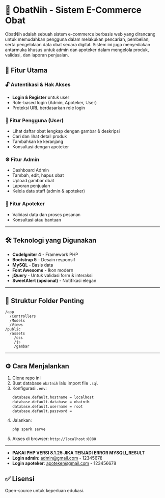 # 💊 ObatNih - Sistem E-Commerce Obat

ObatNih adalah sebuah sistem e-commerce berbasis web yang dirancang untuk memudahkan pengguna dalam melakukan pencarian, pembelian, serta pengelolaan data obat secara digital. Sistem ini juga menyediakan antarmuka khusus untuk admin dan apoteker dalam mengelola produk, validasi, dan laporan penjualan.

## 🚀 Fitur Utama

### 🔓 Autentikasi & Hak Akses

- **Login & Register** untuk user
- Role-based login (Admin, Apoteker, User)
- Proteksi URL berdasarkan role login

### 🧾 Fitur Pengguna (User)

- Lihat daftar obat lengkap dengan gambar & deskripsi
- Cari dan lihat detail produk
- Tambahkan ke keranjang
- Konsultasi dengan apoteker

### ⚙️ Fitur Admin

- Dashboard Admin
- Tambah, edit, hapus obat
- Upload gambar obat
- Laporan penjualan
- Kelola data staff (admin & apoteker)

### 🧪 Fitur Apoteker

- Validasi data dan proses pesanan
- Konsultasi atau bantuan

---

## 🛠️ Teknologi yang Digunakan

- **CodeIgniter 4** - Framework PHP
- **Bootstrap 5** - Desain responsif
- **MySQL** - Basis data
- **Font Awesome** - Ikon modern
- **jQuery** - Untuk validasi form & interaksi
- **SweetAlert (opsional)** - Notifikasi elegan

---

## 📁 Struktur Folder Penting

```
/app
  /Controllers
  /Models
  /Views
/public
  /assets
    /css
    /js
    /gambar
```

---

## ⚙️ Cara Menjalankan

1. Clone repo ini
2. Buat database `obatnih` lalu import file `.sql`
3. Konfigurasi `.env`:
   ```bash
   database.default.hostname = localhost
   database.default.database = obatnih
   database.default.username = root
   database.default.password =
   ```
4. Jalankan:
   ```bash
   php spark serve
   ```
5. Akses di browser: `http://localhost:8080`

---

- **PAKAI PHP VERSI 8.1.25 JIKA TERJADI ERROR MYSQLI_RESULT**
- **Login admin**: admin@gmail.com - 12345678
- **Login apoteker**: apoteker@gmail.com - 123456678

## ✅ Lisensi

Open-source untuk keperluan edukasi.
